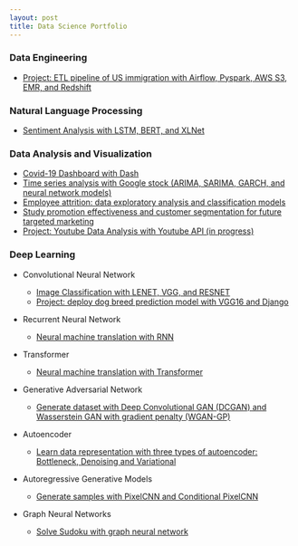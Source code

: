 ```yaml
---
layout: post
title: Data Science Portfolio
---
```


### Data Engineering

* <a href="https://github.com/huongdo108/ETL-pipeline-US-immigration-Airflow-AWS">Project: ETL pipeline of US immigration with Airflow, Pyspark, AWS S3, EMR, and Redshift</a>


### Natural Language Processing


* <a href="https://github.com/huongdo108/sentiment-analysis-LSTM-BERT-XLNet">Sentiment Analysis with LSTM, BERT, and XLNet </a>

### Data Analysis and Visualization


*  <a href="https://github.com/huongdo108/covid-19-dashboard">Covid-19 Dashboard with Dash</a>
*  <a href="https://github.com/huongdo108/time-series-analysis-Google-stock">Time series analysis with Google stock (ARIMA, SARIMA, GARCH, and neural network models)</a>
*  <a href="https://github.com/huongdo108/employee-attrition-analysis">Employee attrition: data exploratory analysis and classification models</a>
*  <a href="https://github.com/huongdo108/customer-segmentation-starbucks-data">Study promotion effectiveness and customer segmentation for future targeted marketing</a>
*  <a href="https://github.com/huongdo108/youtube-api-data-analysis">Project: Youtube Data Analysis with Youtube API (in progress)</a>


### Deep Learning


* Convolutional Neural Network
  * <a href="https://github.com/huongdo108/image-classification-LENET-VGG-RESNET">Image Classification with LENET, VGG, and RESNET</a>
  * <a href="https://github.com/huongdo108/deploy-dog-breed-prediction-model-VGG16-Django">Project: deploy dog breed prediction model with VGG16 and Django </a>
* Recurrent Neural Network
  * <a href="https://github.com/huongdo108/machine-translation-RNN">Neural machine translation with RNN</a>
* Transformer
  * <a href="https://github.com/huongdo108/neural-machine-translation-Transformer">Neural machine translation with Transformer</a>
* Generative Adversarial Network
  * <a href="https://github.com/huongdo108/generate-dataset-with-DCGAN--WGAN-GP">Generate dataset with Deep Convolutional GAN (DCGAN) and Wasserstein GAN with gradient penalty (WGAN-GP)</a>
  
* Autoencoder
  * <a href="https://github.com/huongdo108/Bottleneck-Denoising-Variational-Autoencoders">Learn data representation with three types of autoencoder: Bottleneck, Denoising and Variational</a>
  
* Autoregressive Generative Models
  * <a href="https://github.com/huongdo108/autoregressive-generative-model-PixelCNN-ConditionalPixelCNN">Generate samples with PixelCNN and Conditional PixelCNN</a>

* Graph Neural Networks
  * <a href="https://github.com/huongdo108/graph-neural-networks-solve-sudoku">Solve Sudoku with graph neural network</a>

  
  




